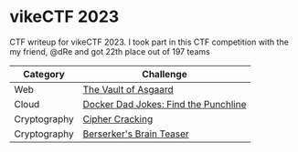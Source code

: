 # vikeCTF 2023
CTF writeup for vikeCTF 2023. I took part in this CTF competition with the my friend, @dRe and got 22th place out of 197 teams

| Category | Challenge |
| --- | --- |
| Web | [The Vault of Asgaard](/vikeCTF%202023/The%20Vault%20of%20Asgaard/)
| Cloud | [Docker Dad Jokes: Find the Punchline](/vikeCTF%202023)
| Cryptography | [Cipher Cracking](/vikeCTF%202023)
| Cryptography | [Berserker's Brain Teaser](/vikeCTF%202023)